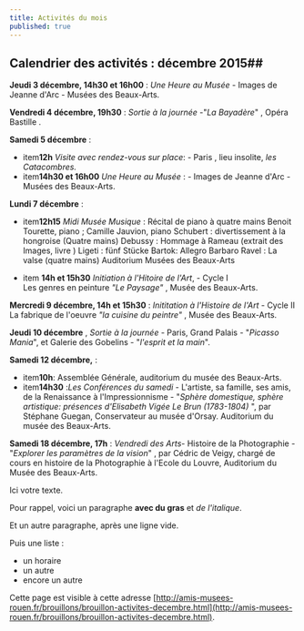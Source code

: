 ```yaml
---
title: Activités du mois
published: true
---
```




## Calendrier des activités : décembre 2015##

**Jeudi 3 décembre, 14h30 et 16h00**  : _Une Heure au Musée_ - Images de Jeanne d'Arc - Musées des Beaux-Arts.

**Vendredi 4 décembre, 19h30** : _Sortie à la journée_  -"_La Bayadère_" , Opéra Bastille .

**Samedi 5 décembre** : 
- item**12h** _Visite avec rendez-vous sur place_: - Paris , lieu insolite, _les Catacombres._
- item**14h30 **et** 16h00** _Une Heure au Musée_ : - Images de Jeanne d'Arc - Musées des Beaux-Arts.

**Lundi 7 décembre**  : 
- item**12h15** _Midi Musée Musique_  :
Récital de piano à quatre mains
Benoit Tourette, piano ; Camille Jauvion, piano
 Schubert : divertissement à la hongroise  (Quatre mains)
 Debussy : Hommage à Rameau (extrait des Images, livre )
 Ligeti : fünf Stücke
 Bartok: Allegro Barbaro
 Ravel : La valse (quatre mains) 
Auditorium Musées des Beaux-Arts 

- item **14h **et** 15h30** _Initiation à l'Hitoire de l'Art_,  - Cycle I    
Les genres en peinture  _"Le Paysage"_ , Musée des Beaux-Arts.

**Mercredi 9 décembre, 14h et 15h30** : _Inititation à l'Histoire de l'Art_ - Cycle II   
La fabrique de l'oeuvre _"la cuisine du peintre"_ , Musée des Beaux-Arts.

**Jeudi 10 décembre** , _Sortie à la journée_ - Paris, Grand Palais - "_Picasso Mania_",
et Galerie des Gobelins - "_l'esprit et la main_".

**Samedi 12 décembre,** :
- item**10h**: Assemblée Générale, auditorium du musée des Beaux-Arts.
- item**14h30** :_Les Conférences du samedi_ - L'artiste, sa famille, ses amis, de la Renaissance à l'Impressionnisme - "_Sphère domestique, sphère artistique: présences d'Elisabeth Vigée Le Brun (1783-1804)_ ", par Stéphane Guegan, Conservateur au musée d'Orsay. Auditorium du musée des Beaux-Arts. 

**Samedi 18 décembre, 17h** : _Vendredi des Arts_- Histoire de la Photographie - "_Explorer les paramètres de la vision_" , par Cédric de Veigy, chargé de cours en histoire de la Photographie à l'Ecole du Louvre, Auditorium du Musée des Beaux-Arts.













Ici votre texte.

Pour rappel, voici un paragraphe **avec du gras** et _de l'italique_.

Et un autre paragraphe, après une ligne vide.

Puis une liste :

- un horaire
- un autre
- encore un autre

Cette page est visible à cette adresse [http://amis-musees-rouen.fr/brouillons/brouillon-activites-decembre.html](http://amis-musees-rouen.fr/brouillons/brouillon-activites-decembre.html).
